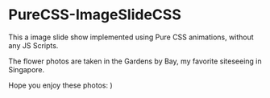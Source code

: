 # PureCSS-ImageSlideCSS

This a image slide show implemented using Pure CSS animations, without any JS Scripts.

The flower photos are taken in the Gardens by Bay, my favorite siteseeing in Singapore.

Hope you enjoy these photos: )
